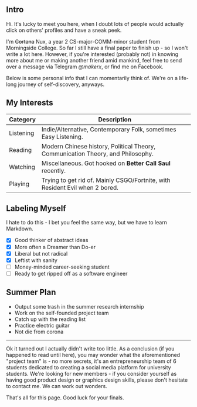 ## Intro

Hi. It's lucky to meet you here, when I doubt lots of people would actually click on others' profiles and have a sneak peek.

I'm ~~Cortana~~ Nux, a year 2 CS-major-COMM-minor student from Morningside College. So far I still have a final paper to finish up - so I won't write a lot here. However, if you're interested (probably not) in knowing more about me or making another friend amid mankind, feel free to send over a message via Telegram _@makerx_, or find me on Facebook.

Below is some personal info that I can momentarily think of. We're on a life-long journey of self-discovery, anyways.

## My Interests

Category | Description
-------- | -----------
Listening | Indie/Alternative, Contemporary Folk, sometimes Easy Listening.
Reading | Modern Chinese history, Political Theory, Communication Theory, and Philosophy.
Watching | Miscellaneous. Got hooked on __Better Call Saul__ recently.
Playing | Trying to get rid of. Mainly CSGO/Fortnite, with Resident Evil when 2 bored.

## Labeling Myself

I hate to do this - I bet you feel the same way, but we have to learn Markdown.

- [x] Good thinker of abstract ideas
- [x] More often a Dreamer than Do-er
- [x] Liberal but not radical
- [x] Leftist with sanity
- [ ] Money-minded career-seeking student
- [ ] Ready to get ripped off as a software engineer

## Summer Plan

* Output some trash in the summer research internship
* Work on the self-founded project team
* Catch up with the reading list
* Practice electric guitar
* Not die from corona

---

Ok it turned out I actually didn't write too little. As a conclusion (if you happened to read until here), you may wonder what the aforementioned "project team" is - no more secrets, it's an entrepreneurship team of 6 students dedicated to creating a social media platform for university students. We're looking for new members - if you consider yourself as having good product design or graphics design skills, please don't hesitate to contact me. We can work out wonders.

That's all for this page. Good luck for your finals.

